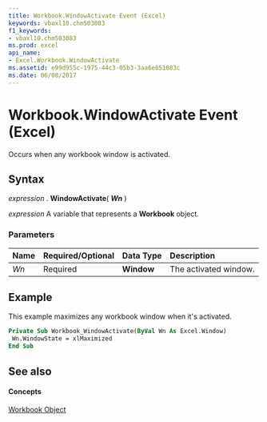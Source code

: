 ```yaml
---
title: Workbook.WindowActivate Event (Excel)
keywords: vbaxl10.chm503083
f1_keywords:
- vbaxl10.chm503083
ms.prod: excel
api_name:
- Excel.Workbook.WindowActivate
ms.assetid: e99d955c-1975-44c3-05b3-3aa6e851083c
ms.date: 06/08/2017
---
```



# Workbook.WindowActivate Event (Excel)

Occurs when any workbook window is activated.


## Syntax

 _expression_ . **WindowActivate**( **_Wn_** )

 _expression_ A variable that represents a **Workbook** object.


### Parameters



|**Name**|**Required/Optional**|**Data Type**|**Description**|
|:-----|:-----|:-----|:-----|
| _Wn_|Required| **Window**| The activated window.|

## Example

This example maximizes any workbook window when it's activated.


```vb
Private Sub Workbook_WindowActivate(ByVal Wn As Excel.Window) 
 Wn.WindowState = xlMaximized 
End Sub
```


## See also


#### Concepts


[Workbook Object](Excel.Workbook.md)

